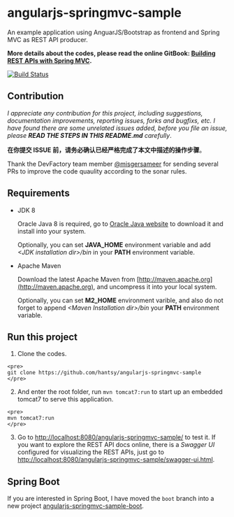 angularjs-springmvc-sample
==========================

An example application using AnguarJS/Bootstrap as frontend and Spring MVC as REST API producer.

**More details about the codes, please read the online GitBook: [Building REST APIs with Spring MVC](https://www.gitbook.com/book/hantsy/build-a-restful-app-with-spring-mvc-and-angularjs/details/).**

[![Build Status](https://drone.io/github.com/hantsy/angularjs-springmvc-sample/status.png)](https://drone.io/github.com/hantsy/angularjs-springmvc-sample/latest)

## Contribution

_I appreciate any contribution for this project, including suggestions, documentation improvements, reporting issues, forks and bugfixs,  etc. I have found there are some unrelated issues added, before you file an issue, please **READ THE STEPS IN THIS README.md**  carefully_.

**在你提交 ISSUE 前，请务必确认已经严格完成了本文中描述的操作步骤**。

Thank the DevFactory team member [@misgersameer](https://github.com/misgersameer) for sending several PRs to improve the code quaulity according to the sonar rules.


## Requirements

   * JDK 8

     Oracle Java 8 is required, go to [Oracle Java website](http://java.oracle.com) to download it and install into your system. 
     
     Optionally, you can set **JAVA\_HOME** environment variable and add *&lt;JDK installation dir>/bin* in your **PATH** environment variable.

   * Apache Maven
   
     Download the latest Apache Maven from [http://maven.apache.org](http://maven.apache.org), and uncompress it into your local system. 
    
     Optionally, you can set **M2\_HOME** environment varible, and also do not forget to append *&lt;Maven Installation dir>/bin* your **PATH** environment variable.  

## Run this project

   1. Clone the codes.

    <pre>
    git clone https://github.com/hantsy/angularjs-springmvc-sample
    </pre>
  
   2. And enter the root folder, run `mvn tomcat7:run` to start up an embedded tomcat7 to serve this application.
  
    <pre>
    mvn tomcat7:run
    </pre>

   3. Go to [http://localhost:8080/angularjs-springmvc-sample/](http://localhost:8080/angularjs-springmvc-sample/) to test it. If you want to explore the REST API docs online, there is a *Swagger UI* configured for visualizing the REST APIs, just go to [http://localhost:8080/angularjs-springmvc-sample/swagger-ui.html](http://localhost:8080/angularjs-springmvc-sample/swagger-ui.html).

## Spring Boot

If you are interested in Spring Boot, I have moved the `boot` branch into a new project [angularjs-springmvc-sample-boot](https://github.com/hantsy/angularjs-springmvc-sample-boot).
